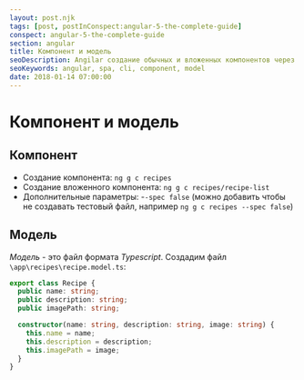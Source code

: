```yaml
---
layout: post.njk
tags: [post, postInConspect:angular-5-the-complete-guide]
conspect: angular-5-the-complete-guide
section: angular
title: Компонент и модель
seoDescription: Angilar создание обычных и вложенных компонентов через CLI. Описание модели.
seoKeywords: angular, spa, cli, component, model
date: 2018-01-14 07:00:00
---
```

# Компонент и модель

## Компонент

+ Создание компонента: `ng g c recipes`
+ Создание вложенного компонента: `ng g c recipes/recipe-list`
+ Дополнительные параметры: -`-spec false` (можно добавить чтобы не создавать тестовый файл, например `ng g c recipes --spec false`)

## Модель

*Модель* - это файл формата *Typescript*. Создадим файл `\app\recipes\recipe.model.ts`:

```typescript
export class Recipe {
  public name: string;
  public description: string;
  public imagePath: string;

  constructor(name: string, description: string, image: string) {
    this.name = name;
    this.description = description;
    this.imagePath = image;
  }
}
```